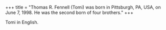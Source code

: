 +++
title = "Thomas R. Fennell (Tomi) was born in Pittsburgh, PA, USA, on June 7, 1998. He was the second born of four brothers."
+++

Tomi in English.
